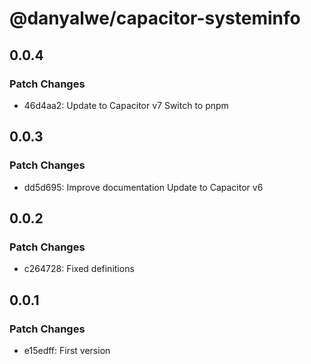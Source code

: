 # @danyalwe/capacitor-systeminfo

## 0.0.4

### Patch Changes

- 46d4aa2: Update to Capacitor v7
  Switch to pnpm

## 0.0.3

### Patch Changes

- dd5d695: Improve documentation
  Update to Capacitor v6

## 0.0.2

### Patch Changes

- c264728: Fixed definitions

## 0.0.1

### Patch Changes

- e15edff: First version
